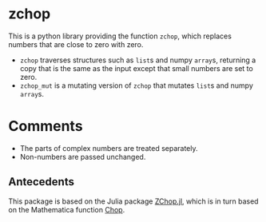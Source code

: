# zchop

This is a python library providing the function `zchop`, which replaces numbers
that are close to zero with zero.

* `zchop` traverses structures such as `list`s and
  numpy `array`s, returning a copy that is the same as the input except that small numbers
  are set to zero.
* `zchop_mut` is a mutating version of `zchop` that mutates `list`s and
numpy `array`s.

# Comments

* The parts of complex numbers are treated separately.
* Non-numbers are passed unchanged.

## Antecedents

This package is based on the Julia package [ZChop.jl](https://github.com/jlapeyre/ZChop.jl), which is in turn based on the
Mathematica function [Chop](https://reference.wolfram.com/language/ref/Chop.html).

